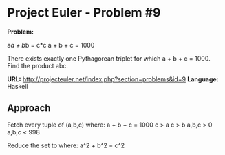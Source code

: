 Project Euler - Problem #9
==========================

**Problem:** 

a*a + b*b = c*c
a + b + c = 1000

There exists exactly one Pythagorean triplet for which a + b + c = 1000.
Find the product abc.

**URL:** <http://projecteuler.net/index.php?section=problems&id=9>
**Language:** Haskell

Approach
--------

Fetch every tuple of (a,b,c) where:
  a + b + c = 1000
  c > a
  c > b
  a,b,c > 0
  a,b,c < 998

Reduce the set to where:
  a^2 + b^2 = c^2
